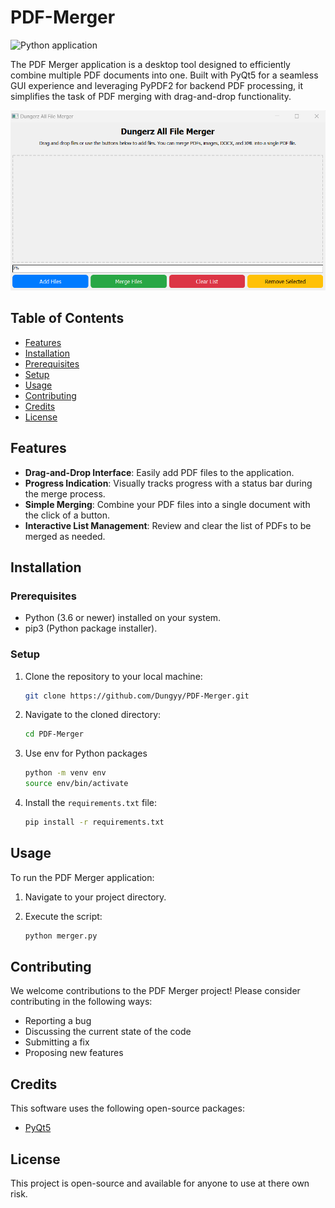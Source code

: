 # PDF-Merger

![Python application](https://img.shields.io/badge/python-application-blue.svg)

The PDF Merger application is a desktop tool designed to efficiently combine multiple PDF documents into one. Built with PyQt5 for a seamless GUI experience and leveraging PyPDF2 for backend PDF processing, it simplifies the task of PDF merging with drag-and-drop functionality.

![alt text](./dungyzon-file.png)
## Table of Contents

- [Features](#features)
- [Installation](#installation)
- [Prerequisites](#prerequisites)
- [Setup](#setup)
- [Usage](#usage)
- [Contributing](#contributing)
- [Credits](#credits)
- [License](#license)

## Features

- **Drag-and-Drop Interface**: Easily add PDF files to the application.
- **Progress Indication**: Visually tracks progress with a status bar during the merge process.
- **Simple Merging**: Combine your PDF files into a single document with the click of a button.
- **Interactive List Management**: Review and clear the list of PDFs to be merged as needed.

## Installation

### Prerequisites

- Python (3.6 or newer) installed on your system.
- pip3 (Python package installer).

### Setup

1. Clone the repository to your local machine:

    ```bash
    git clone https://github.com/Dungyy/PDF-Merger.git
    ```

2. Navigate to the cloned directory:

    ```bash
    cd PDF-Merger
    ```
    
3. Use env for Python packages

   ```sh 
   python -m venv env
   source env/bin/activate

4. Install the `requirements.txt` file:

    ```bash
    pip install -r requirements.txt  
    ```

## Usage

To run the PDF Merger application:

1. Navigate to your project directory.
2. Execute the script:

    ```bash
    python merger.py
    ```

## Contributing

We welcome contributions to the PDF Merger project! Please consider contributing in the following ways:

- Reporting a bug
- Discussing the current state of the code
- Submitting a fix
- Proposing new features

## Credits

This software uses the following open-source packages:

- [PyQt5](https://riverbankcomputing.com/software/pyqt/intro)

## License

This project is open-source and available for anyone to use at there own risk.
